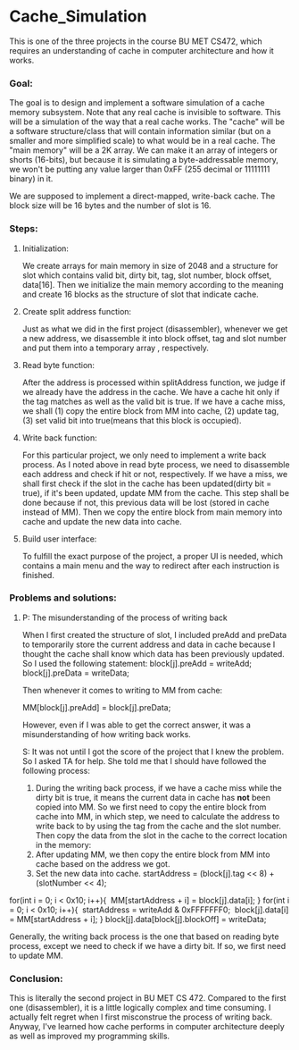 # Cache_Simulation

This is one of the three projects in the course BU MET CS472, which requires an understanding of cache in computer architecture and how it works.

### Goal:

The goal is to design and implement a software simulation of a cache memory subsystem. Note that any real cache is invisible to software. This will be a simulation of the way that a real cache works. The  "cache" will be a software structure/class  that will contain information similar (but on a smaller and more simplified scale) to what would be in a real cache.  The "main memory" will be a 2K array. We can make it an array of integers or shorts (16-bits), but because it is simulating a byte-addressable memory, we won't be putting any value larger than 0xFF (255 decimal or 11111111 binary) in it.



We are supposed to implement a direct-mapped, write-back cache. The block size will be 16 bytes and the number of slot is 16.



### Steps:

1. Initialization:

   We create arrays for main memory in size of 2048 and a structure for slot which contains valid bit, dirty bit, tag, slot number, block offset, data[16]. Then we initialize the main memory according to the meaning and create 16 blocks as the structure of slot that indicate cache.

2. Create split address function:

   Just as what we did in the first project (disassembler), whenever we get a new address, we disassemble it into block offset, tag and slot number and put them into a temporary array , respectively.

3. Read byte function:

   After the address is processed within splitAddress function, we judge if we already have the address in the cache. We have a cache hit only if the tag matches as well as the valid bit is true. If we have a cache miss, we shall (1) copy the entire block from MM into cache, (2) update tag, (3) set valid bit into true(means that this block is occupied).

4. Write back function:

   For this particular project, we only need to implement a write back process. As I noted above in read byte process, we need to disassemble each address and check if hit or not, respectively. If we have a miss, we shall first check if the slot in the cache has been updated(dirty bit = true), if it's been updated, update MM from the cache. This step shall be done because if not, this previous data will be lost (stored in cache instead of MM). Then we copy the entire block from main memory into cache and update the new data into cache.

5. Build user interface:

   To fulfill the exact purpose of the project, a proper UI is needed, which contains a main menu and the way to redirect after each instruction is finished.

### Problems and solutions:

1. P: The misunderstanding of the process of writing back

   When I first created the structure of slot, I included preAdd and preData to temporarily store the current address and data in cache because I thought the cache shall know which data has been previously updated. So I used the following statement:
    block[j].preAdd = writeAdd;
    block[j].preData = writeData;

   Then whenever it comes to writing to MM from cache:

   MM[block[j].preAdd] = block[j].preData;

   However, even if I was able to get the correct answer, it was a misunderstanding of how writing back works.



   S: It was not until I got the score of the project that I knew the problem. So I asked TA for help. She told me that I should have followed the following process:

   1. During the writing back process, if we have a cache miss while the dirty bit is true, it means the current data in cache has **not** been copied into MM. So we first need to copy the entire block from cache into MM, in which step, we need to calculate the address to write back to by using the tag from the cache and the slot number. Then copy the data from the slot in the cache to the correct location in the memory:
   2. After updating MM, we then copy the entire block from MM into cache based on the address we got.
   3. Set the new data into cache. 
  startAddress = (block[j].tag << 8) + (slotNumber << 4);

  for(int i = 0; i < 0x10; i++){
  ​	MM[startAddress + i] = block[j].data[i];
  }
   for(int i = 0; i < 0x10; i++){
  ​	startAddress = writeAdd & 0xFFFFFFF0;
  ​    block[j].data[i] = MM[startAddress + i];
  }
  block[j].data[block[j].blockOff] = writeData;


Generally, the writing back process is the one that based on reading byte process, except we need to check if we have a dirty bit. If so, we first need to update MM. 



### Conclusion:

This is literally the second project in BU MET CS 472. Compared to the first one (disassembler), it is a little logically complex and time consuming. I actually felt regret when I first misconstrue the process of writing back. Anyway, I've learned how cache performs in computer architecture deeply as well as improved my programming skills.